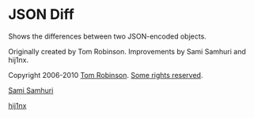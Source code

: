 JSON Diff
=========

Shows the differences between two JSON-encoded objects.

Originally created by Tom Robinson. Improvements by Sami Samhuri and hij1nx.

Copyright 2006-2010 [Tom Robinson](http://tlrobinson.net/).
[Some rights reserved](http://creativecommons.org/licenses/by-nc/3.0/us/).

[Sami Samhuri](https://github.com/samsonjs)

[hij1nx](https://github.com/hij1nx)
